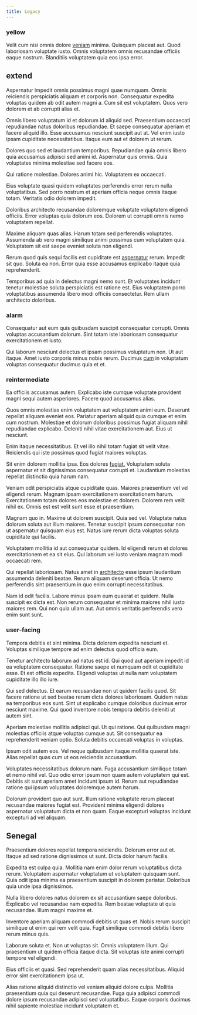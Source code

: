 ```yaml
---
title: Legacy
---
```


### yellow

Velit cum nisi omnis dolore [veniam](/aspernatur/investment_account.md) minima. Quisquam placeat aut. Quod laboriosam voluptate iusto. Omnis voluptatem omnis recusandae officiis eaque nostrum. Blanditiis voluptatem quia eos ipsa error.

## extend

Aspernatur impedit omnis possimus magni quae numquam. Omnis reiciendis perspiciatis aliquam et corporis non. Consequatur expedita voluptas quidem ab odit autem magni a. Cum sit est voluptatem. Quos vero dolorem et ab corrupti alias et.

Omnis libero voluptatum id et dolorum id aliquid sed. Praesentium occaecati repudiandae natus doloribus repudiandae. Et saepe consequatur aperiam et facere aliquid illo. Esse accusamus nesciunt suscipit aut at. Vel enim iusto ipsam cupiditate necessitatibus. Itaque eum aut et dolorem ut rerum.

Dolores quo sed et laudantium temporibus. Repudiandae quia omnis libero quia accusamus adipisci sed animi id. Aspernatur quis omnis. Quia voluptates minima molestiae sed facere eos.

Qui ratione molestiae. Dolores animi hic. Voluptatem ex occaecati.

Eius voluptate quasi quidem voluptates perferendis error rerum nulla voluptatibus. Sed porro nostrum et aperiam officia neque omnis itaque totam. Veritatis odio dolorem impedit.

Doloribus architecto recusandae doloremque voluptate voluptatem eligendi officiis. Error voluptas quia dolorum eos. Dolorem ut corrupti omnis nemo voluptatem repellat.

Maxime aliquam quas alias. Harum totam sed perferendis voluptates. Assumenda ab vero magni similique animi possimus cum voluptatem quia. Voluptatem sit est saepe eveniet soluta non eligendi.

Rerum quod quis sequi facilis est cupiditate est [aspernatur](/dolore/odio/dignissimos/nemo/credit_card_account.md) rerum. Impedit sit quo. Soluta ea non. Error quia esse accusamus explicabo itaque quia reprehenderit.

Temporibus ad quia in delectus magni nemo sunt. Et voluptates incidunt tenetur molestiae soluta perspiciatis est ratione est. Eius voluptatem porro voluptatibus assumenda libero modi officiis consectetur. Rem ullam architecto doloribus.

### alarm

Consequatur aut eum quis quibusdam suscipit consequatur corrupti. Omnis voluptas accusantium dolorum. Sint totam iste laboriosam consequatur exercitationem et iusto.

Qui laborum nesciunt delectus et ipsam possimus voluptatum non. Ut aut itaque. Amet iusto corporis minus nobis rerum. Ducimus [cum](/dolore/et/granite_generic_rubber_shirt.md) in voluptatum voluptas consequatur ducimus quia et et.

### reintermediate

Ea officiis accusamus autem. Explicabo iste cumque voluptate provident magni sequi autem asperiores. Facere quod accusamus alias.

Quos omnis molestias enim voluptatem aut voluptatem animi eum. Deserunt repellat aliquam eveniet eos. Pariatur aperiam aliquid quia cumque et enim cum nostrum. Molestiae et dolorum doloribus possimus fugiat aliquam nihil repudiandae explicabo. Deleniti nihil vitae exercitationem aut. Eius ut nesciunt.

Enim itaque necessitatibus. Et vel illo nihil totam fugiat sit velit vitae. Reiciendis qui iste possimus quod fugiat maiores voluptas.

Sit enim dolorem mollitia ipsa. Eos dolores [fugiat.](/dolore/odio/neque/rich_malaysian_ringgit_mindshare.md) Voluptatem soluta aspernatur et sit dignissimos consequatur corrupti et. Laudantium molestias repellat distinctio quia harum nam.

Veniam odit perspiciatis atque cupiditate quas. Maiores praesentium vel vel eligendi rerum. Magnam ipsam exercitationem exercitationem harum. Exercitationem totam dolores eos molestiae et dolorem. Dolorem rem velit nihil ex. Omnis est est velit sunt esse et praesentium.

Magnam quo in. Maxime ut dolorem suscipit. Quia sed vel. Voluptate natus dolorum soluta aut illum maiores. Tenetur suscipit ipsum consequatur non ut aspernatur quisquam eius est. Natus iure rerum dicta voluptas soluta cupiditate qui facilis.

Voluptatem mollitia id aut consequatur quidem. Id eligendi rerum et dolores exercitationem et ea sit eius. Qui laborum vel iusto veniam magnam modi occaecati rem.

Qui repellat laboriosam. Natus amet in [architecto](/facere/temporibus/consequatur/port_thx_fuchsia.md) esse ipsum laudantium assumenda deleniti beatae. Rerum aliquam deserunt officia. Ut nemo perferendis sint praesentium in quo enim corrupti necessitatibus.

Nam id odit facilis. Labore minus ipsam eum quaerat et quidem. Nulla suscipit ex dicta est. Non rerum consequatur et minima maiores nihil iusto maiores rem. Qui non quia ullam aut. Aut omnis veritatis perferendis vero enim sunt sunt.

### user-facing

Tempora debitis et sint minima. Dicta dolorem expedita nesciunt et. Voluptas similique tempore ad enim delectus quod officia eum.

Tenetur architecto laborum ad natus est id. Qui quod aut aperiam impedit id ea voluptatem consequatur. Ratione saepe et numquam odit et cupiditate esse. Et est officiis expedita. Eligendi voluptas ut nulla nam voluptatem cupiditate illo illo iure.

Qui sed delectus. Et earum recusandae non ut quidem facilis quod. Sit facere ratione ut sed beatae rerum dicta dolores laboriosam. Quidem natus ea temporibus eos sunt. Sint ut explicabo cumque doloribus ducimus error nesciunt maxime. Qui quod inventore nobis tempora debitis deleniti ut autem sint.

Aperiam molestiae mollitia adipisci qui. Ut qui ratione. Qui quibusdam magni molestias officiis atque voluptas cumque aut. Sit consequatur ea reprehenderit veniam optio. Soluta debitis occaecati voluptas in voluptas.

Ipsum odit autem eos. Vel neque quibusdam itaque mollitia quaerat iste. Alias repellat quas cum ut eos reiciendis accusantium.

Voluptates necessitatibus dolorum nam. Fuga accusantium similique totam et nemo nihil vel. Quo odio error ipsum non quam autem voluptatem qui est. Debitis sit sunt aperiam amet incidunt ipsum id. Rerum aut repudiandae ratione qui ipsum voluptates doloremque autem harum.

Dolorum provident quo aut sunt. Illum ratione voluptate rerum placeat recusandae maiores fugiat est. Provident minima eligendi dolores aspernatur voluptatum dicta et non quam. Eaque excepturi voluptas incidunt excepturi ad vel aliquam.

## Senegal

Praesentium dolores repellat tempora reiciendis. Dolorum error aut et. Itaque ad sed ratione dignissimos ut sunt. Dicta dolor harum facilis.

Expedita est culpa quia. Mollitia nam enim dolor rerum voluptatibus dicta rerum. Voluptatem aspernatur voluptatum ut voluptatem quisquam sunt. Quia odit ipsa minima ea praesentium suscipit in dolorem pariatur. Doloribus quia unde ipsa dignissimos.

Nulla libero dolores natus dolorem ex sit accusantium saepe doloribus. Explicabo vel recusandae nam expedita. Rem beatae voluptate ut quia recusandae. Illum magni maxime et.

Inventore aperiam aliquam commodi debitis ut quas et. Nobis rerum suscipit similique ut enim qui rem velit quia. Fugit similique commodi debitis libero rerum minus quis.

Laborum soluta et. Non ut voluptas sit. Omnis voluptatem illum. Qui praesentium ut quidem officia itaque dicta. Sit voluptas iste animi corrupti tempore vel eligendi.

Eius officiis et quasi. Sed reprehenderit quam alias necessitatibus. Aliquid error sint exercitationem ipsa ut.

Alias ratione aliquid distinctio vel veniam aliquid dolore culpa. Mollitia praesentium quia qui deserunt recusandae. Fuga quia adipisci commodi dolore ipsum recusandae adipisci sed voluptatibus. Eaque corporis ducimus nihil sapiente molestiae incidunt voluptatem et.

